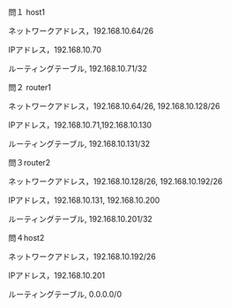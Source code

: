 問１ host1

ネットワークアドレス，192.168.10.64/26

IPアドレス，192.168.10.70

ルーティングテーブル, 192.168.10.71/32

問２ router1

ネットワークアドレス，192.168.10.64/26, 192.168.10.128/26

IPアドレス，192.168.10.71,192.168.10.130

ルーティングテーブル, 192.168.10.131/32

問３router2

ネットワークアドレス，192.168.10.128/26, 192.168.10.192/26

IPアドレス，192.168.10.131, 192.168.10.200

ルーティングテーブル, 192.168.10.201/32

問４host2

ネットワークアドレス，192.168.10.192/26

IPアドレス，192.168.10.201

ルーティングテーブル, 0.0.0.0/0
